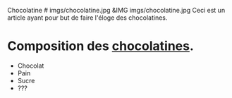 Chocolatine # imgs/chocolatine.jpg
&IMG imgs/chocolatine.jpg
Ceci est un article ayant pour but de faire l'éloge des chocolatines.

# Composition des [chocolatines](articles/chocolatine.md).
- Chocolat
- Pain
- Sucre
- ???